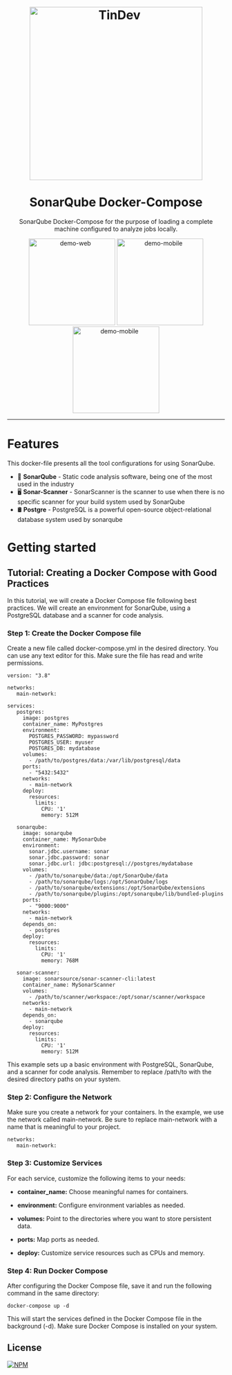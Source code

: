 <!-- Emojis - https://emojidb.org/developer-emojis?user_typed_query=1&utm_source=user_search-->
<h1 align="center">
  <br>
    <img src="https://github-production-user-asset-6210df.s3.amazonaws.com/30672542/282470413-beb15261-0a1a-4aa5-b4ca-f7b0d800769a.png" alt="TinDev" width="400">
  <br>
  <br>
  SonarQube Docker-Compose
</h1>

<p align="center">
  <a>
    SonarQube Docker-Compose for the purpose of loading a complete machine configured to analyze jobs locally.
  </a>
</p>

<div align="center">
  <img src="https://github-production-user-asset-6210df.s3.amazonaws.com/30672542/282473769-b938ca37-dfe3-4ba6-b55e-d0f199fae2f4.png" alt="demo-web" height="200">
  <img src="https://github-production-user-asset-6210df.s3.amazonaws.com/30672542/282474357-2dfca92b-b264-4af3-b0d2-d54d93233061.png" alt="demo-mobile" height="200">
  <img src="https://github-production-user-asset-6210df.s3.amazonaws.com/30672542/282475568-ed950604-8cb0-4d03-b0a6-d0a5af337615.png" alt="demo-mobile" height="200">
</div>

<!--<div>
  <img src="https://i.ibb.co/GJfb2X4/web.gif" alt="demo-web" height="425">
  <img src="https://i.ibb.co/zHbFDyd/mobile.gif" alt="demo-mobile" height="425">
</div>-->

<hr />

# Features

This docker-file presents all the tool configurations for using SonarQube.

- 🧊 **SonarQube** - Static code analysis software, being one of the most used in the industry
- 🖥 **Sonar-Scanner** - SonarScanner is the scanner to use when there is no specific scanner for your build system used by SonarQube
- 🛢 **Postgre** - PostgreSQL is a powerful open-source object-relational database system used by sonarqube
<!--- 📱 **Xamarin Forms** - A cross-platform and open-source for iOS, Android, and Windows apps with
- © #️⃣ **CSharp** - A platform back-end
- 🛢 SQLite - Implements a built-in SQL database
- 🌐 WebServices SOAP e REST -Chat Project Development
- ⚛️ **React Js** — A JavaScript library for building user interfaces
- ⚛️ **React Native** — A lib that provides a way to create native apps for Android and iOS
- 💹 **Node Js** — A web framework for Node Js
- 📄 **MongoDB** — A cross-platform and open-source document-oriented database
- ♻️ **Socket IO** — A library for realtime web applications -->

# Getting started

## Tutorial: Creating a Docker Compose with Good Practices
In this tutorial, we will create a Docker Compose file following best practices. We will create an environment for SonarQube, using a PostgreSQL database and a scanner for code analysis.

### **Step 1**: Create the Docker Compose file
Create a new file called docker-compose.yml in the desired directory. You can use any text editor for this. Make sure the file has read and write permissions.
```
version: "3.8"

networks:
   main-network:

services:
   postgres:
     image: postgres
     container_name: MyPostgres
     environment:
       POSTGRES_PASSWORD: mypassword
       POSTGRES_USER: myuser
       POSTGRES_DB: mydatabase
     volumes:
       - /path/to/postgres/data:/var/lib/postgresql/data
     ports:
       - "5432:5432"
     networks:
       - main-network
     deploy:
       resources:
         limits:
           CPU: '1'
           memory: 512M

   sonarqube:
     image: sonarqube
     container_name: MySonarQube
     environment:
       sonar.jdbc.username: sonar
       sonar.jdbc.password: sonar
       sonar.jdbc.url: jdbc:postgresql://postgres/mydatabase
     volumes:
       - /path/to/sonarqube/data:/opt/SonarQube/data
       - /path/to/sonarqube/logs:/opt/SonarQube/logs
       - /path/to/sonarqube/extensions:/opt/SonarQube/extensions
       - /path/to/sonarqube/plugins:/opt/sonarqube/lib/bundled-plugins
     ports:
       - "9000:9000"
     networks:
       - main-network
     depends_on:
       - postgres
     deploy:
       resources:
         limits:
           CPU: '1'
           memory: 768M

   sonar-scanner:
     image: sonarsource/sonar-scanner-cli:latest
     container_name: MySonarScanner
     volumes:
       - /path/to/scanner/workspace:/opt/sonar/scanner/workspace
     networks:
       - main-network
     depends_on:
       - sonarqube
     deploy:
       resources:
         limits:
           CPU: '1'
           memory: 512M

```
This example sets up a basic environment with PostgreSQL, SonarQube, and a scanner for code analysis. Remember to replace /path/to with the desired directory paths on your system.


### **Step 2**: Configure the Network
Make sure you create a network for your containers. In the example, we use the network called main-network. Be sure to replace main-network with a name that is meaningful to your project.

```
networks:
   main-network:
```


### **Step 3**: Customize Services
For each service, customize the following items to your needs:

  - **container_name:** Choose meaningful names for containers.
  
  - **environment:** Configure environment variables as needed.
  
  - **volumes:** Point to the directories where you want to store persistent data.
  
  - **ports:** Map ports as needed.
  
  - **deploy:** Customize service resources such as CPUs and memory.


### **Step 4**: Run Docker Compose
After configuring the Docker Compose file, save it and run the following command in the same directory:

```
docker-compose up -d
```

This will start the services defined in the Docker Compose file in the background (-d). Make sure Docker Compose is installed on your system.

## License
[![NPM](https://img.shields.io/npm/l/react)](https://github.com/Ley00/SonarQubeCompose/blob/main/LICENSE)
